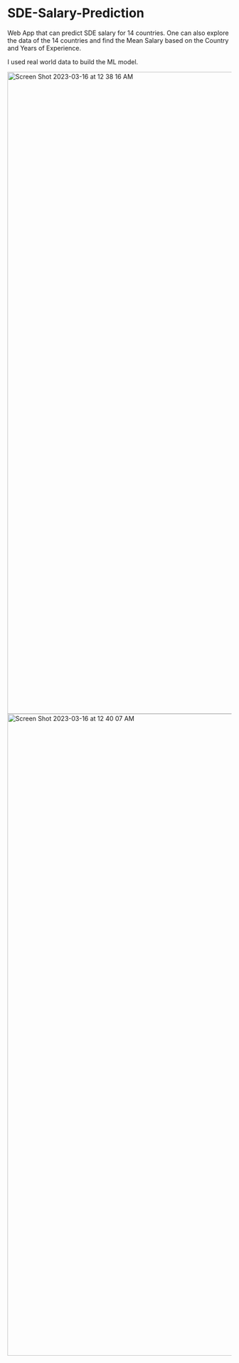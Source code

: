 # SDE-Salary-Prediction
Web App that can predict SDE salary for 14 countries.
One can also explore the data of the 14 countries and find the Mean Salary based on the Country and Years of Experience.

I used real world data to build the ML model.

<img width="1440" alt="Screen Shot 2023-03-16 at 12 38 16 AM" src="https://user-images.githubusercontent.com/94922120/225418965-dd8e8212-6161-4841-b917-4c2e78564a36.png">


<img width="1440" alt="Screen Shot 2023-03-16 at 12 40 07 AM" src="https://user-images.githubusercontent.com/94922120/225419218-72a2513e-7278-43b6-ae5b-acbda59a1631.png">

